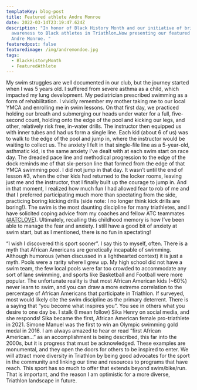```yaml
---
templateKey: blog-post
title: Featured athlete Andre Monroe
date: 2022-03-14T23:19:47.624Z
description: "In honor of Black History Month and our initiative of bringing
  awareness to Black athletes in Triathlon…Now presenting our featured athlete,
  Andre Monroe. "
featuredpost: false
featuredimage: /img/andremondoe.jpg
tags:
  - BlackHistoryMonth
  - FeaturedAthlete
---
```

My swim struggles are well documented in our club, but the journey started when I was 5 years old. I suffered from severe asthma as a child, which impacted my lung development. My pediatrician prescribed swimming as a form of rehabilitation. I vividly remember my mother taking me to our local YMCA and enrolling me in swim lessons. On that first day, we practiced holding our breath and submerging our heads under water for a full, five-second count, holding onto the edge of the pool and kicking our legs, and other, relatively risk free, in-water drills. The instructor then equipped us with inner tubes and had us form a single line. Each kid (about 6 of us) was to walk to the edge of the pool and jump in, where the instructor would be waiting to collect us. The anxiety I felt in that single-file line as a 5-year-old, asthmatic kid, is the same anxiety I’ve dealt with at each swim start on race day. The dreaded pace line and methodical progression to the edge of the dock reminds me of that six-person line that formed from the edge of that YMCA swimming pool. I did not jump in that day. It wasn’t until the end of lesson #3, when the other kids had returned to the locker rooms, leaving just me and the instructor, that I finally built up the courage to jump in. And in that moment, I realized how much fun I had allowed fear to rob of me and that I preferred participating much more than spectating from the side, practicing boring kicking drills (side note: I no longer think kick drills are boring!). The swim is the most daunting discipline for many triathletes, and I have solicited coping advice from my coaches and fellow ATC teammates ([\#ATCLOVE](https://www.facebook.com/hashtag/atclove?__eep__=6&__cft__[0]=AZVw1wz_E04CNfK55bIsyxBjbtoO2SBrUPcgkjAYg-FZWkXh3wmR7X0dmVoCXRiISt3JieQU1RJZ86LcFhvqXGVCKjW4bFIui3Q5CRvsQw6SgpltG94aNo2hmtd2AzgYQXy8AVqfNRIsG9B-ssBcwWz2eNm87LK41N9abG117bfSo7CawuaZKYkVa6sYPmjc0DU&__tn__=*NK-R "https\://www.facebook.com/hashtag/atclove?\_\_eep\_\_=6&\_\_cft\_\_\[0]=AZVw1wz_E04CNfK55bIsyxBjbtoO2SBrUPcgkjAYg-FZWkXh3wmR7X0dmVoCXRiISt3JieQU1RJZ86LcFhvqXGVCKjW4bFIui3Q5CRvsQw6SgpltG94aNo2hmtd2AzgYQXy8AVqfNRIsG9B-ssBcwWz2eNm87LK41N9abG117bfSo7CawuaZKYkVa6sYPmjc0DU&\_\_tn\_\_=\*NK-R")). Ultimately, recalling this childhood memory is how I’ve been able to manage the fear and anxiety. I still have a good bit of anxiety at swim start, but as I mentioned, there is no fun in spectating!

“I wish I discovered this sport sooner”. I say this to myself, often. There is a myth that African Americans are genetically incapable of swimming. Although humorous (when discussed in a lighthearted context) it is just a myth. Pools were a rarity where I grew up. My high school did not have a swim team, the few local pools were far too crowded to accommodate any sort of lane swimming, and sports like Basketball and Football were more popular. The unfortunate reality is that most African American kids (~60%) never learn to swim, and you can draw a more extreme correlation to the percentage of African Americans that participate in Triathlon. If surveyed, most would likely cite the swim discipline as the primary deterrent. There is a saying that “you become what inspires you”. You see in others what you desire to one day be. I stalk (I mean follow) Sika Henry on social media, and she responds! Sika became the first, African American female pro-triathlete in 2021. Simone Manuel was the first to win an Olympic swimming gold medal in 2016. I am always amazed to hear or read “first African American...” as an accomplishment is being described, this far into the 2000s, but it is progress that must be acknowledged. These examples are monumental, and they open the doors for others to be inspired to enter. We will attract more diversity in Triathlon by being good advocates for the sport in the community and linking our time and resources to programs that have reach. This sport has so much to offer that extends beyond swim/bike/run. That is important, and the reason I am optimistic for a more diverse, Triathlon landscape in future.
